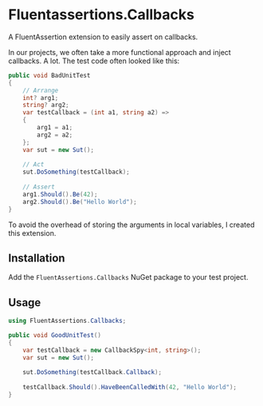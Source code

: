 # Fluentassertions.Callbacks

A FluentAssertion extension to easily assert on callbacks.

In our projects, we often take a more functional approach and inject callbacks. A lot.
The test code often looked like this:

```csharp
public void BadUnitTest
{
    // Arrange
    int? arg1;
    string? arg2;
    var testCallback = (int a1, string a2) =>
    {
        arg1 = a1;
        arg2 = a2;
    };
    var sut = new Sut();
    
    // Act
    sut.DoSomething(testCallback);
    
    // Assert
    arg1.Should().Be(42);
    arg2.Should().Be("Hello World");
}
```

To avoid the overhead of storing the arguments in local variables, I created this extension.

## Installation

Add the `FluentAssertions.Callbacks` NuGet package to your test project.

## Usage

```csharp
using FluentAssertions.Callbacks;

public void GoodUnitTest()
{
    var testCallback = new CallbackSpy<int, string>();
    var sut = new Sut();
    
    sut.DoSomething(testCallback.Callback);
    
    testCallback.Should().HaveBeenCalledWith(42, "Hello World");
}
```
